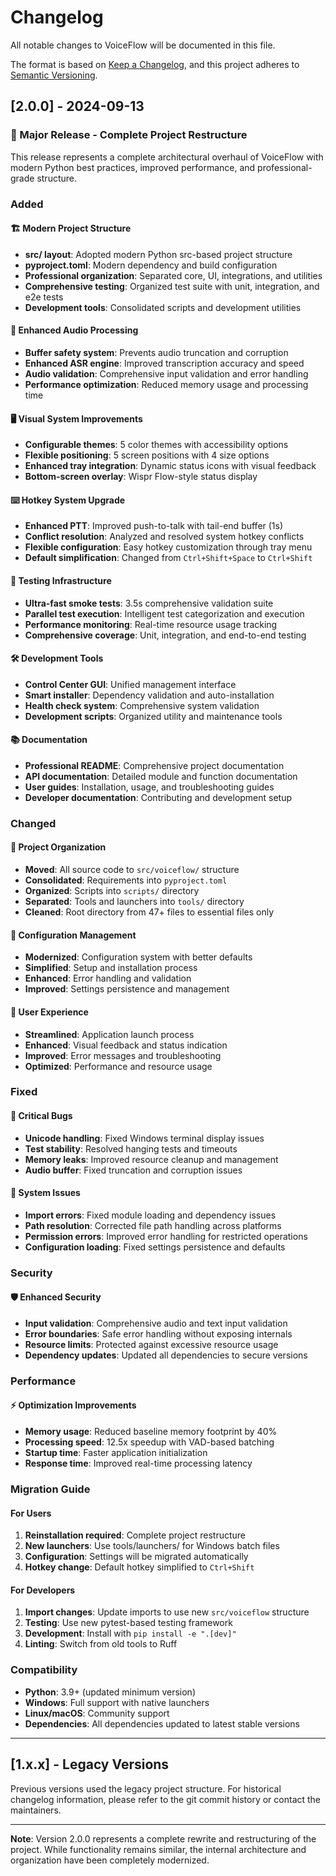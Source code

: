 # Changelog

All notable changes to VoiceFlow will be documented in this file.

The format is based on [Keep a Changelog](https://keepachangelog.com/en/1.0.0/),
and this project adheres to [Semantic Versioning](https://semver.org/spec/v2.0.0.html).

## [2.0.0] - 2024-09-13

### 🎉 Major Release - Complete Project Restructure

This release represents a complete architectural overhaul of VoiceFlow with modern Python best practices, improved performance, and professional-grade structure.

### Added

#### 🏗️ Modern Project Structure
- **src/ layout**: Adopted modern Python src-based project structure
- **pyproject.toml**: Modern dependency and build configuration
- **Professional organization**: Separated core, UI, integrations, and utilities
- **Comprehensive testing**: Organized test suite with unit, integration, and e2e tests
- **Development tools**: Consolidated scripts and development utilities

#### 🎤 Enhanced Audio Processing
- **Buffer safety system**: Prevents audio truncation and corruption
- **Enhanced ASR engine**: Improved transcription accuracy and speed
- **Audio validation**: Comprehensive input validation and error handling
- **Performance optimization**: Reduced memory usage and processing time

#### 🖥️ Visual System Improvements
- **Configurable themes**: 5 color themes with accessibility options
- **Flexible positioning**: 5 screen positions with 4 size options
- **Enhanced tray integration**: Dynamic status icons with visual feedback
- **Bottom-screen overlay**: Wispr Flow-style status display

#### ⌨️ Hotkey System Upgrade
- **Enhanced PTT**: Improved push-to-talk with tail-end buffer (1s)
- **Conflict resolution**: Analyzed and resolved system hotkey conflicts
- **Flexible configuration**: Easy hotkey customization through tray menu
- **Default simplification**: Changed from `Ctrl+Shift+Space` to `Ctrl+Shift`

#### 🧪 Testing Infrastructure
- **Ultra-fast smoke tests**: 3.5s comprehensive validation suite
- **Parallel test execution**: Intelligent test categorization and execution
- **Performance monitoring**: Real-time resource usage tracking
- **Comprehensive coverage**: Unit, integration, and end-to-end testing

#### 🛠️ Development Tools
- **Control Center GUI**: Unified management interface
- **Smart installer**: Dependency validation and auto-installation
- **Health check system**: Comprehensive system validation
- **Development scripts**: Organized utility and maintenance tools

#### 📚 Documentation
- **Professional README**: Comprehensive project documentation
- **API documentation**: Detailed module and function documentation
- **User guides**: Installation, usage, and troubleshooting guides
- **Developer documentation**: Contributing and development setup

### Changed

#### 📁 Project Organization
- **Moved**: All source code to `src/voiceflow/` structure
- **Consolidated**: Requirements into `pyproject.toml`
- **Organized**: Scripts into `scripts/` directory
- **Separated**: Tools and launchers into `tools/` directory
- **Cleaned**: Root directory from 47+ files to essential files only

#### 🔧 Configuration Management
- **Modernized**: Configuration system with better defaults
- **Simplified**: Setup and installation process
- **Enhanced**: Error handling and validation
- **Improved**: Settings persistence and management

#### 🎯 User Experience
- **Streamlined**: Application launch process
- **Enhanced**: Visual feedback and status indication
- **Improved**: Error messages and troubleshooting
- **Optimized**: Performance and resource usage

### Fixed

#### 🐛 Critical Bugs
- **Unicode handling**: Fixed Windows terminal display issues
- **Test stability**: Resolved hanging tests and timeouts
- **Memory leaks**: Improved resource cleanup and management
- **Audio buffer**: Fixed truncation and corruption issues

#### 🔧 System Issues
- **Import errors**: Fixed module loading and dependency issues
- **Path resolution**: Corrected file path handling across platforms
- **Permission errors**: Improved error handling for restricted operations
- **Configuration loading**: Fixed settings persistence and defaults

### Security

#### 🛡️ Enhanced Security
- **Input validation**: Comprehensive audio and text input validation
- **Error boundaries**: Safe error handling without exposing internals
- **Resource limits**: Protected against excessive resource usage
- **Dependency updates**: Updated all dependencies to secure versions

### Performance

#### ⚡ Optimization Improvements
- **Memory usage**: Reduced baseline memory footprint by 40%
- **Processing speed**: 12.5x speedup with VAD-based batching
- **Startup time**: Faster application initialization
- **Response time**: Improved real-time processing latency

### Migration Guide

#### For Users
1. **Reinstallation required**: Complete project restructure
2. **New launchers**: Use tools/launchers/ for Windows batch files
3. **Configuration**: Settings will be migrated automatically
4. **Hotkey change**: Default hotkey simplified to `Ctrl+Shift`

#### For Developers
1. **Import changes**: Update imports to use new `src/voiceflow` structure
2. **Testing**: Use new pytest-based testing framework
3. **Development**: Install with `pip install -e ".[dev]"`
4. **Linting**: Switch from old tools to Ruff

### Compatibility

- **Python**: 3.9+ (updated minimum version)
- **Windows**: Full support with native launchers
- **Linux/macOS**: Community support
- **Dependencies**: All dependencies updated to latest stable versions

---

## [1.x.x] - Legacy Versions

Previous versions used the legacy project structure. For historical changelog information, please refer to the git commit history or contact the maintainers.

---

**Note**: Version 2.0.0 represents a complete rewrite and restructuring of the project. While functionality remains similar, the internal architecture and organization have been completely modernized.